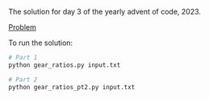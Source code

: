 The solution for day 3 of the yearly advent of code, 2023.

[Problem](https://adventofcode.com/2023/day/3)

To run the solution:

```bash
# Part 1
python gear_ratios.py input.txt

# Part 2
python gear_ratios_pt2.py input.txt
```